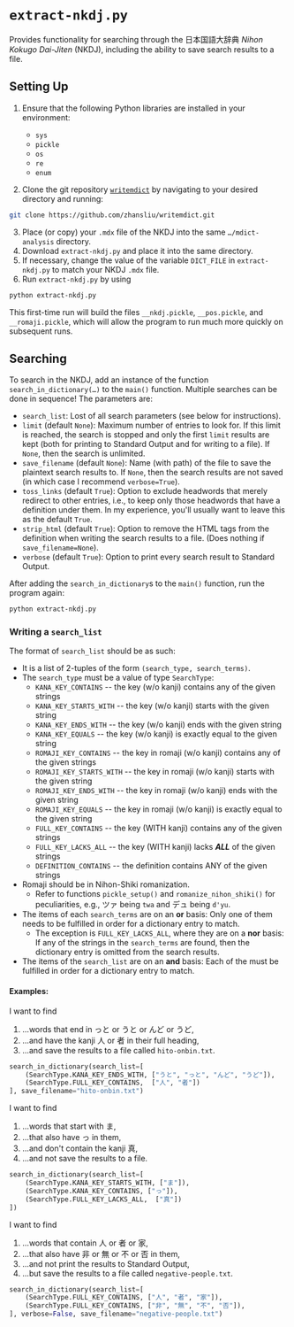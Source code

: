 # `extract-nkdj.py`

Provides functionality for searching through the 日本国語大辞典 *Nihon Kokugo Dai-Jiten* (NKDJ), including the ability to save search results to a file.

## Setting Up

1. Ensure that the following Python libraries are installed in your environment:

    * `sys`
    * `pickle`
    * `os`
    * `re`
    * `enum`

2. Clone the git repository [`writemdict`](https://github.com/zhansliu/writemdict) by navigating to your desired directory and running:

```bash
git clone https://github.com/zhansliu/writemdict.git
```

3. Place (or copy) your `.mdx` file of the NKDJ into the same `…/mdict-analysis` directory.
4. Download `extract-nkdj.py` and place it into the same directory.
5. If necessary, change the value of the variable `DICT_FILE` in `extract-nkdj.py` to match your NKDJ `.mdx` file.
6. Run `extract-nkdj.py` by using

```bash
python extract-nkdj.py
```

This first-time run will build the files `__nkdj.pickle`, `__pos.pickle`, and `__romaji.pickle`, which will allow the program to run much more quickly on subsequent runs.

## Searching

To search in the NKDJ, add an instance of the function `search_in_dictionary(…)` to the `main()` function. Multiple searches can be done in sequence! The parameters are:

* `search_list`: Lost of all search parameters (see below for instructions).
* `limit` (default `None`): Maximum number of entries to look for. If this limit is reached, the search is stopped and only the first `limit` results are kept (both for printing to Standard Output and for writing to a file). If  `None`, then the search is unlimited.
* `save_filename` (default `None`): Name (with path) of the file to save the plaintext search results to. If `None`, then the search results are not saved (in which case I recommend `verbose=True`).
* `toss_links` (default `True`): Option to exclude headwords that merely redirect to other entries, i.e., to keep only those headwords that have a definition under them. In my experience, you'll usually want to leave this as the default `True`.
* `strip_html` (default `True`): Option to remove the HTML tags from the definition when writing the search results to a file. (Does nothing if `save_filename=None`).
* `verbose` (default `True`): Option to print every search result to Standard Output.

After adding the `search_in_dictionary`s to the `main()` function, run the program again:

```bash
python extract-nkdj.py
```

### Writing a `search_list`

The format of `search_list` should be as such:

* It is a list of 2-tuples of the form `(search_type, search_terms)`.
* The `search_type` must be a value of type `SearchType`:
    *   `KANA_KEY_CONTAINS` -- the key (w/o kanji) contains any of the given strings
    *   `KANA_KEY_STARTS_WITH` -- the key (w/o kanji) starts with the given string
    *   `KANA_KEY_ENDS_WITH` -- the key (w/o kanji) ends with the given string
    *   `KANA_KEY_EQUALS` -- the key (w/o kanji) is exactly equal to the given string
    *   `ROMAJI_KEY_CONTAINS` -- the key in romaji (w/o kanji) contains any of the given strings
    *   `ROMAJI_KEY_STARTS_WITH` -- the key in romaji (w/o kanji) starts with the given string
    *   `ROMAJI_KEY_ENDS_WITH` -- the key in romaji (w/o kanji) ends with the given string
    *   `ROMAJI_KEY_EQUALS` -- the key in romaji (w/o kanji) is exactly equal to the given string
    *   `FULL_KEY_CONTAINS` -- the key (WITH kanji) contains any of the given strings
    *   `FULL_KEY_LACKS_ALL` -- the key (WITH kanji) lacks ***ALL*** of the given strings
    *   `DEFINITION_CONTAINS` -- the definition contains ANY of the given strings
* Romaji should be in Nihon-Shiki romanization.
    *   Refer to functions `pickle_setup()` and `romanize_nihon_shiki()` for peculiarities, e.g., ツァ being `twa` and デュ being `d'yu`.
* The items of each `search_terms` are on an **or** basis: Only one of them needs to be fulfilled in order for a dictionary entry to match.
    * The exception is `FULL_KEY_LACKS_ALL`, where they are on a **nor** basis: If any of the strings in the `search_terms` are found, then the dictionary entry is omitted from the search results.
* The items of the `search_list` are on an **and** basis: Each of the must be fulfilled in order for a dictionary entry to match.

#### Examples:

I want to find

1. ...words that end in っと or うと or んど or うど,
2. ...and have the kanji 人 or 者 in their full heading,
3. ...and save the results to a file called `hito-onbin.txt`.

```Python
search_in_dictionary(search_list=[
    (SearchType.KANA_KEY_ENDS_WITH, ["うと", "っと", "んど", "うど"]),
    (SearchType.FULL_KEY_CONTAINS,  ["人", "者"])
], save_filename="hito-onbin.txt")
```

I want to find

1. ...words that start with ま,
2. ...that also have っ in them,
3. ...and don't contain the kanji 真,
4. ...and not save the results to a file.

```Python
search_in_dictionary(search_list=[
    (SearchType.KANA_KEY_STARTS_WITH, ["ま"]),
    (SearchType.KANA_KEY_CONTAINS, ["っ"]),
    (SearchType.FULL_KEY_LACKS_ALL,  ["真"])
])
```

I want to find

1. ...words that contain 人 or 者 or 家,
2. ...that also have 非 or 無 or 不 or 否 in them,
3. ...and not print the results to Standard Output,
4. ...but save the results to a file called `negative-people.txt`.

```Python
search_in_dictionary(search_list=[
    (SearchType.FULL_KEY_CONTAINS, ["人", "者", "家"]),
    (SearchType.FULL_KEY_CONTAINS, ["非", "無", "不", "否"]),
], verbose=False, save_filename="negative-people.txt")
```

